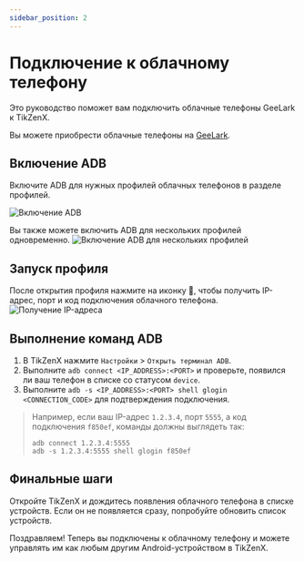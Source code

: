 ```yaml
---
sidebar_position: 2
---
```


# Подключение к облачному телефону

Это руководство поможет вам подключить облачные телефоны GeeLark к TikZenX.

Вы можете приобрести облачные телефоны на [GeeLark](https://www.geelark.cn?invite_code=XHY6a8).

## Включение ADB

Включите ADB для нужных профилей облачных телефонов в разделе профилей.

![Включение ADB](https://help.geelark.com/image/https%3A%2F%2Fprod-files-secure.s3.us-west-2.amazonaws.com%2Fc87f1a52-907a-43da-882f-20d15212509c%2Fd55a7afd-f1b0-4b73-9a41-097b767c7c04%2Fimage.png?table=block&id=1600be7d-9e41-80d8-bb0e-d66fee7b0634&spaceId=c87f1a52-907a-43da-882f-20d15212509c&width=1420&userId=&cache=v2)

Вы также можете включить ADB для нескольких профилей одновременно.
![Включение ADB для нескольких профилей](https://help.geelark.com/image/https%3A%2F%2Fprod-files-secure.s3.us-west-2.amazonaws.com%2Fc87f1a52-907a-43da-882f-20d15212509c%2Fc8ce9814-5ecb-4820-890d-fb0283f98828%2Fimage.png?table=block&id=1600be7d-9e41-8019-a481-fc7436633b1c&spaceId=c87f1a52-907a-43da-882f-20d15212509c&width=1420&userId=&cache=v2)

## Запуск профиля

После открытия профиля нажмите на иконку 🔗, чтобы получить IP-адрес, порт и код подключения облачного телефона.
![Получение IP-адреса](https://help.geelark.com/image/https%3A%2F%2Fwww.geelark.com%2Fwp-content%2Fuploads%2F2024%2F08%2FAD_4nXe0yAiN8hsHzSuWrpwjU0TB51QP46iZ3U8KUI_1RmegLuQNz4Odzd0Y3mSGYrdsWVQ8pGfj_Rk_roMqqk9C_6zB6eW8RaGL-K_b8L0DyipS2hJAAULCl-K_s3vFbrU4p42lQMX-ggeonq9-Ep5nfBIJvo.jpg?table=block&id=1600be7d-9e41-8068-8714-ff1a70fffb58&spaceId=c87f1a52-907a-43da-882f-20d15212509c&width=1400&userId=&cache=v2)

## Выполнение команд ADB

1. В TikZenX нажмите `Настройки` > `Открыть терминал ADB`.
2. Выполните `adb connect <IP_ADDRESS>:<PORT>` и проверьте, появился ли ваш телефон в списке со статусом `device`.
3. Выполните `adb -s <IP_ADDRESS>:<PORT> shell glogin <CONNECTION_CODE>` для подтверждения подключения.

> Например, если ваш IP-адрес `1.2.3.4`, порт `5555`, а код подключения `f850ef`, команды должны выглядеть так:
>
> ```shell
> adb connect 1.2.3.4:5555
> adb -s 1.2.3.4:5555 shell glogin f850ef
> ```

## Финальные шаги

Откройте TikZenX и дождитесь появления облачного телефона в списке устройств. Если он не появляется сразу, попробуйте обновить список устройств.

Поздравляем! Теперь вы подключены к облачному телефону и можете управлять им как любым другим Android-устройством в TikZenX.
